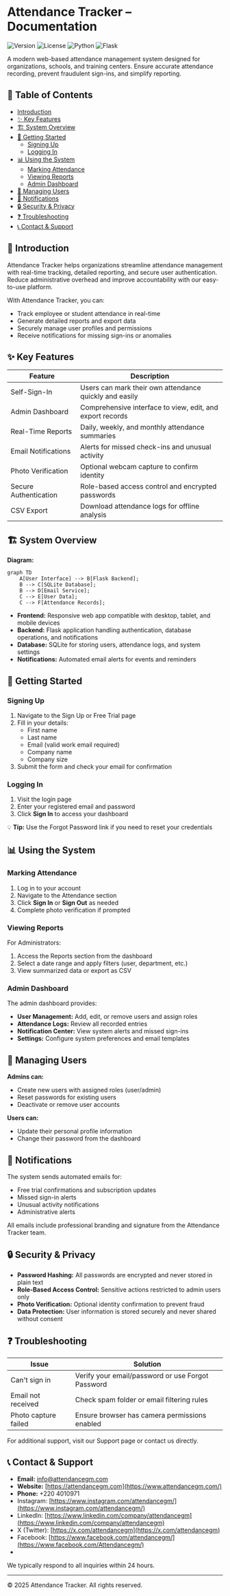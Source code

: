 # Attendance Tracker – Documentation

![Version](https://img.shields.io/badge/Version-1.0-blue) ![License](https://img.shields.io/badge/License-MIT-green) ![Python](https://img.shields.io/badge/Python-3.8%252B-blue) ![Flask](https://img.shields.io/badge/Flask-2.0%252B-lightgrey)

A modern web-based attendance management system designed for organizations, schools, and training centers. Ensure accurate attendance recording, prevent fraudulent sign-ins, and simplify reporting.

## 📖 Table of Contents
- [Introduction](#introduction)
- [✨ Key Features](#-key-features)
- [🏗️ System Overview](#-system-overview)
- [🚀 Getting Started](#-getting-started)
  - [Signing Up](#signing-up)
  - [Logging In](#logging-in)
- [📊 Using the System](#-using-the-system)
  - [Marking Attendance](#marking-attendance)
  - [Viewing Reports](#viewing-reports)
  - [Admin Dashboard](#admin-dashboard)
- [👥 Managing Users](#-managing-users)
- [🔔 Notifications](#-notifications)
- [🔒 Security & Privacy](#-security--privacy)
- [❓ Troubleshooting](#-troubleshooting)
- [📞 Contact & Support](#-contact--support)

## 📝 Introduction
Attendance Tracker helps organizations streamline attendance management with real-time tracking, detailed reporting, and secure user authentication. Reduce administrative overhead and improve accountability with our easy-to-use platform.

With Attendance Tracker, you can:
- Track employee or student attendance in real-time
- Generate detailed reports and export data
- Securely manage user profiles and permissions
- Receive notifications for missing sign-ins or anomalies

## ✨ Key Features
| Feature | Description |
|---------|-------------|
| Self-Sign-In | Users can mark their own attendance quickly and easily |
| Admin Dashboard | Comprehensive interface to view, edit, and export records |
| Real-Time Reports | Daily, weekly, and monthly attendance summaries |
| Email Notifications | Alerts for missed check-ins and unusual activity |
| Photo Verification | Optional webcam capture to confirm identity |
| Secure Authentication | Role-based access control and encrypted passwords |
| CSV Export | Download attendance logs for offline analysis |

## 🏗️ System Overview
**Diagram:**
```mermaid
graph TD
    A[User Interface] --> B[Flask Backend];
    B --> C[SQLite Database];
    B --> D[Email Service];
    C --> E[User Data];
    C --> F[Attendance Records];
```

- **Frontend:** Responsive web app compatible with desktop, tablet, and mobile devices
- **Backend:** Flask application handling authentication, database operations, and notifications
- **Database:** SQLite for storing users, attendance logs, and system settings
- **Notifications:** Automated email alerts for events and reminders

## 🚀 Getting Started
### Signing Up
1. Navigate to the Sign Up or Free Trial page
2. Fill in your details:
   - First name
   - Last name
   - Email (valid work email required)
   - Company name
   - Company size
3. Submit the form and check your email for confirmation

### Logging In
1. Visit the login page
2. Enter your registered email and password
3. Click **Sign In** to access your dashboard

💡 **Tip:** Use the Forgot Password link if you need to reset your credentials

## 📊 Using the System
### Marking Attendance
1. Log in to your account
2. Navigate to the Attendance section
3. Click **Sign In** or **Sign Out** as needed
4. Complete photo verification if prompted

### Viewing Reports
For Administrators:
1. Access the Reports section from the dashboard
2. Select a date range and apply filters (user, department, etc.)
3. View summarized data or export as CSV

### Admin Dashboard
The admin dashboard provides:
- **User Management:** Add, edit, or remove users and assign roles
- **Attendance Logs:** Review all recorded entries
- **Notification Center:** View system alerts and missed sign-ins
- **Settings:** Configure system preferences and email templates

## 👥 Managing Users
**Admins can:**
- Create new users with assigned roles (user/admin)
- Reset passwords for existing users
- Deactivate or remove user accounts

**Users can:**
- Update their personal profile information
- Change their password from the dashboard

## 🔔 Notifications
The system sends automated emails for:
- Free trial confirmations and subscription updates
- Missed sign-in alerts
- Unusual activity notifications
- Administrative alerts

All emails include professional branding and signature from the Attendance Tracker team.

## 🔒 Security & Privacy
- **Password Hashing:** All passwords are encrypted and never stored in plain text
- **Role-Based Access Control:** Sensitive actions restricted to admin users only
- **Photo Verification:** Optional identity confirmation to prevent fraud
- **Data Protection:** User information is stored securely and never shared without consent

## ❓ Troubleshooting
| Issue | Solution |
|-------|---------|
| Can't sign in | Verify your email/password or use Forgot Password |
| Email not received | Check spam folder or email filtering rules |
| Photo capture failed | Ensure browser has camera permissions enabled |

For additional support, visit our Support page or contact us directly.

## 📞 Contact & Support

- **Email:** info@attendancegm.com
- **Website:** [https://attendancegm.com](https://www.attendancegm.com/)
- **Phone:** +220 4010971
- Instagram: [https://www.instagram.com/attendancegm/](https://www.instagram.com/attendancegm/)  
- LinkedIn: [https://www.linkedin.com/company/attendancegm](https://www.linkedin.com/company/attendancegm)  
- X (Twitter): [https://x.com/attendancegm](https://x.com/attendancegm)  
- Facebook: [https://www.facebook.com/attendancegm/](https://www.facebook.com/Attendancegm/)
- 
We typically respond to all inquiries within 24 hours.

---

© 2025 Attendance Tracker. All rights reserved.


